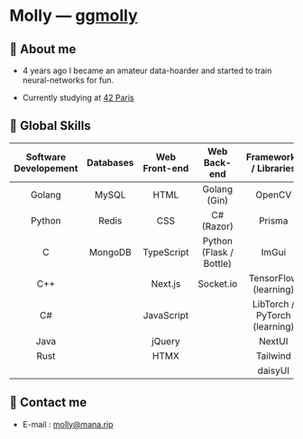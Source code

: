 # Molly — [ggmolly](https://github.com/ggmolly)

## 💬 About me

- 4 years ago I became an amateur data-hoarder and started to train neural-networks for fun.

- Currently studying at [42 Paris](https://42.fr/)

## 🤹 Global Skills

| Software Developement | Databases | Web Front-end |       Web Back-end      | Frameworks / Libraries        |
|:---------------------:|:---------:|:-------------:|:-----------------------:|:-----------------------------:|
| Golang                | MySQL     | HTML          | Golang (Gin)            | OpenCV                        |
| Python                | Redis     | CSS           | C# (Razor)              | Prisma                        |
| C                     | MongoDB   | TypeScript    | Python (Flask / Bottle) | ImGui                         |
| C++                   |           | Next.js       | Socket.io               | TensorFlow (learning)         |
| C#                    |           | JavaScript    |                         | LibTorch / PyTorch (learning) |
| Java                  |           | jQuery        |                         | NextUI                        |
| Rust                  |           | HTMX          |                         | Tailwind                      |
|                       |           |               |                         | daisyUI                       |

## 📧 Contact me

- E-mail : [molly@mana.rip](mailto:molly@mana.rip)
